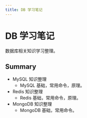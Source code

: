 ```yaml
---
title: DB 学习笔记
---
```

# DB 学习笔记
数据库相关知识学习整理。
## Summary

- MySQL 知识整理
  - MySQL 基础，常用命令，原理。
- Redis 知识整理
  - Redis 基础，常用命令，原理。  
- MongoDB 知识整理
  - MongoDB 基础，常用命令。